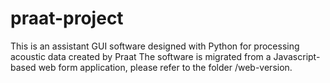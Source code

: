 # praat-project
This is an assistant GUI software designed with Python for processing acoustic data created by Praat
The software is migrated from a Javascript-based web form application, please refer to the folder /web-version.
